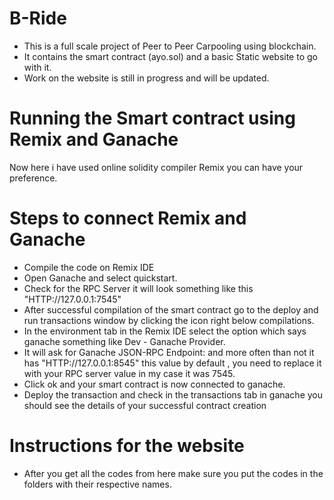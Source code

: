 # B-Ride
* This is a full scale project of Peer to Peer Carpooling using blockchain.
* It contains the smart contract (ayo.sol) and a basic Static website to go with it.
* Work on the website is still in progress and will be updated.

# Running the Smart contract using Remix and Ganache 
Now here i have used online solidity compiler Remix you can have your preference.
# Steps to connect Remix and Ganache 
* Compile the code on Remix IDE 
* Open Ganache and select quickstart.
* Check for the RPC Server it will look something like this "HTTP://127.0.0.1:7545"
* After successful compilation of the smart contract go to the deploy and run transactions window by clicking the icon right below compilations.
* In the environment tab in the Remix IDE select the option which says ganache something like Dev - Ganache Provider.
* It will ask for Ganache JSON-RPC Endpoint: and more often than not it has "HTTP://127.0.0.1:8545" this value by default , you need to replace it with your RPC server value in my case it was 7545.
* Click ok and your smart contract is now connected to ganache.
* Deploy the transaction and check in the transactions tab in ganache you should see the details of your successful contract creation 
# Instructions for the website 
* After you get all the codes from here make sure you put the codes in the folders with their respective names.
